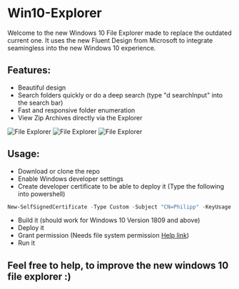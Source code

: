 # Win10-Explorer
Welcome to the new Windows 10 File Explorer made to replace the outdated current one.
It uses the new Fluent Design from Microsoft to integrate seamingless into the new Windows 10 experience.

## Features:
 * Beautiful design
 * Search folders quickly or do a deep search (type "d searchInput" into the search bar) 
 * Fast and responsive folder enumeration
 * View Zip Archives directly via the Explorer

![File Explorer](https://i.gyazo.com/e3355c6227c5355dc1732ebebd8c6b20.jpg)
![File Explorer](https://i.gyazo.com/56c23c2661a181314e7ea7e320f2dd54.png)
![File Explorer](https://i.gyazo.com/8eb622cc59bb30de41fd5656650cdd91.gif)

## Usage:
  * Download or clone the repo
  * Enable Windows developer settings
  * Create developer certificate to be able to deploy it (Type the following into powershell)
  ```powershell
New-SelfSignedCertificate -Type Custom -Subject "CN=Philipp" -KeyUsage DigitalSignature -FriendlyName "Philipp" -CertStoreLocation "Cert:\CurrentUser\My" -TextExtension @("2.5.29.37={text}1.3.6.1.5.5.7.3.3", "2.5.29.19={text}")
  ```
  * Build it (should work for Windows 10 Version 1809 and above)
  * Deploy it
  * Grant permission (Needs file system permission [Help link](https://support.microsoft.com/en-us/help/10557/windows-10-app-permissions))
  * Run it
 
## Feel free to help, to improve the new windows 10 file explorer :)
